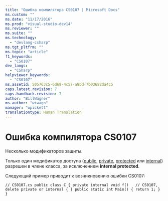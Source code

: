 ```yaml
---
title: "Ошибка компилятора CS0107 | Microsoft Docs"
ms.custom: ""
ms.date: "11/17/2016"
ms.prod: "visual-studio-dev14"
ms.reviewer: ""
ms.suite: ""
ms.technology: 
  - "devlang-csharp"
ms.tgt_pltfrm: ""
ms.topic: "article"
f1_keywords: 
  - "CS0107"
dev_langs: 
  - "CSharp"
helpviewer_keywords: 
  - "CS0107"
ms.assetid: 505763c5-6d68-4c57-a8bd-7b03682da4c5
caps.latest.revision: 7
caps.handback.revision: 7
author: "BillWagner"
ms.author: "wiwagn"
manager: "wpickett"
translationtype: Human Translation
---
```

# Ошибка компилятора CS0107
Несколько модификаторов защиты.  
  
 Только один модификатор доступа \([public](../../csharp/language-reference/keywords/public.md), [private](../../csharp/language-reference/keywords/private.md), [protected](../../csharp/language-reference/keywords/protected.md) или [internal](../../csharp/language-reference/keywords/internal.md)\) разрешен в члене класса, за исключением **internal protected**.  
  
 Следующий пример приводит к возникновению ошибки CS0107:  
  
```  
// CS0107.cs public class C { private internal void f()   // CS0107, delete private or internal { } public static int Main() { return 1; } }  
```